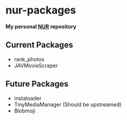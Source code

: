 # nur-packages

**My personal [NUR](https://github.com/nix-community/NUR) repository**

## Current Packages
*  rank_photos
*  JAVMovieScraper

## Future Packages
*  instaloader
*  TinyMediaManager (Should be upstreamed)
*  Blobmoji